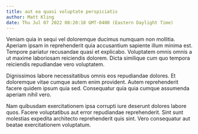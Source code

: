 ```yaml
---
title: aut ea quasi voluptate perspiciatis
author: Matt Kling
date: Thu Jul 07 2022 08:20:10 GMT-0400 (Eastern Daylight Time)
---
```

Veniam quia in sequi vel doloremque ducimus numquam non mollitia. Aperiam ipsam in reprehenderit quia accusantium sapiente illum minima est. Tempore pariatur recusandae quasi et explicabo. Voluptatem omnis omnis a ut maxime laboriosam reiciendis dolorem. Dicta similique cum quo tempora reiciendis repudiandae vero voluptatem.

 Dignissimos labore necessitatibus omnis eos repudiandae dolores. Et doloremque vitae cumque autem enim provident. Autem reprehenderit facere quidem ipsum quia sed. Consequatur quia quia cumque assumenda aperiam nihil vero.

 Nam quibusdam exercitationem ipsa corrupti iure deserunt dolores labore quos. Facere voluptatibus aut error repudiandae reprehenderit. Sint sunt molestias expedita architecto reprehenderit quis sint. Vero consequatur aut beatae exercitationem voluptatum.